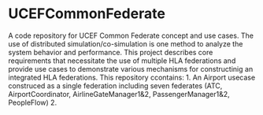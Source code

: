 # UCEFCommonFederate
A code repository for UCEF Common Federate concept and use cases.
The use of distributed simulation/co-simulation is one method to analyze the system behavior and performance. This project describes core requirements that necessitate the use of multiple HLA federations and provide use cases to demonstrate various mechanisms for constructinig an integrated HLA federations. 
This repository ccontains:
    1. An Airport usecase construced as a single federation including seven federates (ATC, AirportCoordinator, AirlineGateManager1&2, PassengerManager1&2, PeopleFlow)
    2. 
